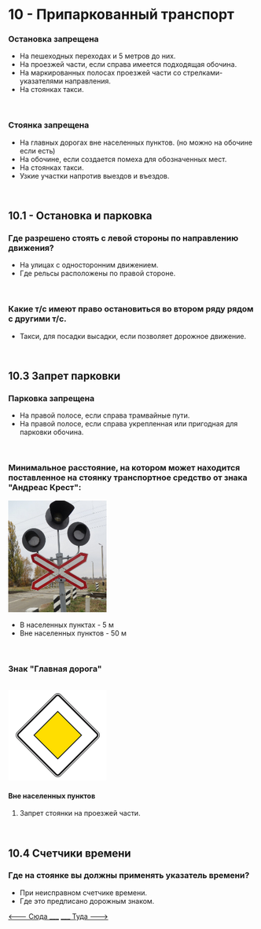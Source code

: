 <h1>10 - Припаркованный транспорт</h1>

<h3>Остановка запрещена</h3>
<ul>
    <li>На пешеходных переходах и 5 метров до них.</li>
    <li>На проезжей части, если справа имеется подходящая обочина.</li>
    <li>На маркированных полосах проезжей части со стрелками-указателями направления.</li>
    <li>На стоянках такси.</li>
</ul>

<br>

<h3>Стоянка запрещена</h4>
<ul>
    <li>На главных дорогах вне населенных пунктов. (но можно на обочине если есть)</li>
    <li>На обочине, если создается помеха для обозначенных мест.</li>
    <li>На стоянках такси.</li>
    <li>Узкие участки напротив выездов и въездов.</li>
</ul>

<br>

<h2>10.1 - Остановка и парковка</h2>
<h3>Где разрешено стоять с левой стороны по направлению движения?</h3>
<ul>
<li>На улицах с односторонним движением.</li>
<li>Где рельсы расположены по правой стороне.</li>
</ul>

<br>
<h3>Какие т/с имеют право остановиться во втором ряду рядом с другими т/с.</h3>
<ul>
<li>Такси, для посадки высадки, если позволяет дорожное движение.</li>
</ul>

<br>

<h2>10.3 Запрет парковки</h2>

<h3>Парковка запрещена</h4>
<ul>
    <li>На правой полосе, если справа трамвайные пути.</li>
    <li>На правой полосе, если справа укрепленная или пригодная для парковки обочина.</li>
</ul>

<br>

<h3>Минимальное расстояние, на котором может находится поставленное на стоянку транспортное средство от знака "Андреас Крест":</h3>
<img src="/img/sign/andreas_cross.png" alt="andreas-cross" width="200"/>
<ul>
    <li>В населенных пунктах - 5 м</li>
    <li>Вне населенных пунктов - 50 м</li>
</ul>

<br>
<h3>Знак "Главная дорога"</h3>
<br>
<img src="/img/sign/main_road.png" alt="cng" width="200"/>
<br>
<h4>Вне населенных пунктов</h4>
<ol>
<li>Запрет стоянки на проезжей части.</li>
</ol>
<br>
<h2>10.4 Счетчики времени</h2>
<h3>Где на стоянке вы должны применять указатель времени?</h3>
<ul>
<li>При неисправном счетчике времени.</li>
<li>Где это предписано дорожным знаком.</li>
</ul>

[<--- Сюда ___](/09%20-%20maneuvering.md)
[___ Туда --->](/11%20-%20incident%20behavior.md)
